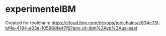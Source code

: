 # experimenteIBM
Created for toolchain: https://cloud.ibm.com/devops/toolchains/c834c73f-bf4e-4194-a03e-10596dfe47f9?env_id=ibm%3Ayp%3Aus-east
